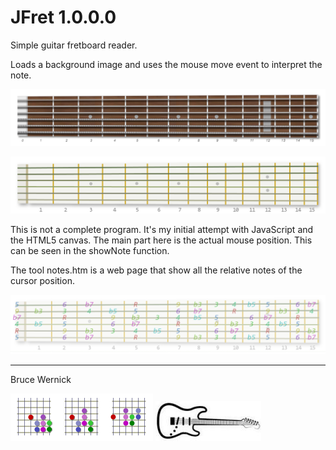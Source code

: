 # JFret 1.0.0.0

Simple guitar fretboard reader.

Loads a background image and uses the mouse move event to interpret the note.

![GitHub Logo](/fretbrd.bmp)

![GitHub Logo](/fretbrd2.bmp)


This is not a complete program. It's my initial attempt with JavaScript and the HTML5 canvas. 
The main part here is the actual mouse position.  This can be seen in the showNote function.

The tool notes.htm is a web page that show all the relative notes of the cursor position.

![GitHub Logo](/fretbrd4.png)


---
Bruce Wernick

![GitHub Logo](/seventh_chord_4.png)![GitHub Logo](/seventh_chord_5.png)![GitHub Logo](/seventh_chord_6.png)
![GitHub Logo](/guitar.jpg)
